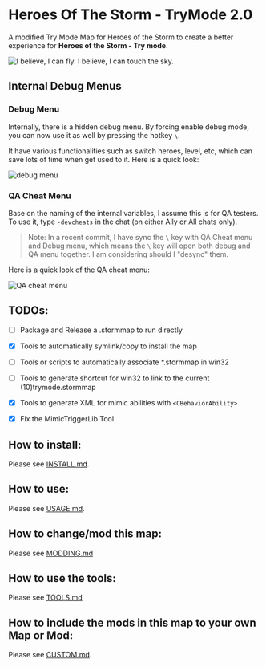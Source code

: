 
# Heroes Of The Storm - TryMode 2.0
A modified Try Mode Map for Heroes of the Storm to create a better experience for **Heroes of the Storm - Try mode**.

![I believe, I can fly. I believe, I can touch the sky.](https://thumbs.gfycat.com/AntiqueFrighteningComet-size_restricted.gif)

## Internal Debug Menus

### Debug Menu

Internally, there is a hidden debug menu. By forcing enable debug mode, you can now use it as well by pressing the hotkey `\`.

It have various functionalities such as switch heroes, level, etc, which can save lots of time when get used to it. Here is a quick look:

![debug menu](https://i.imgur.com/gPI9we8.png)

### QA Cheat Menu

Base on the naming of the internal variables, I assume this is for QA testers. To use it, type `-devcheats` in the chat (on either Ally or All chats only).

>Note: In a recent commit, I have sync the `\` key with QA Cheat menu and Debug menu, which means the `\` key will open both debug and QA menu together. I am considering should I "desync" them.

Here is a quick look of the QA cheat menu:

![QA cheat menu](https://i.imgur.com/lrg8G3M.png)


## TODOs:

- [ ] Package and Release a .stormmap to run directly
- [x] Tools to automatically symlink/copy to install the map
- [ ] Tools or scripts to automatically associate *.stormmap in win32
- [ ] Tools to generate shortcut for win32 to link to the current (10)trymode.stormmap
- [x] Tools to generate XML for mimic abilities with `<CBehaviorAbility>`
- [x] Fix the MimicTriggerLib Tool


## How to install:

Please see [INSTALL.md](INSTALL.md).

## How to use:

Please see [USAGE.md](USAGE.md).

## How to change/mod this map:

Please see [MODDING.md](MODDING.md)

## How to use the tools:

Please see [TOOLS.md](TOOLS.md)

## How to include the mods in this map to your own Map or Mod:

Please see [CUSTOM.md](CUSTOM.md).